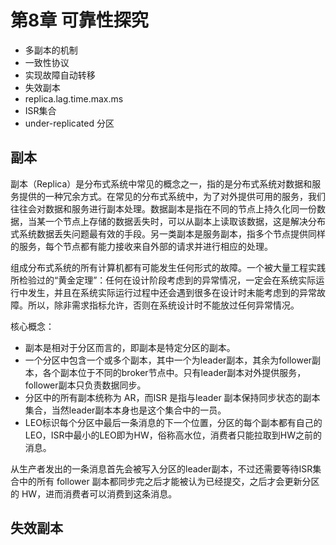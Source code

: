 # 第8章 可靠性探究

- 多副本的机制
- 一致性协议
- 实现故障自动转移
- 失效副本
- replica.lag.time.max.ms
- ISR集合
- under-replicated 分区

## 副本

副本（Replica）是分布式系统中常见的概念之一，指的是分布式系统对数据和服务提供的一种冗余方式。在常见的分布式系统中，为了对外提供可用的服务，我们往往会对数据和服务进行副本处理。数据副本是指在不同的节点上持久化同一份数据，当某一个节点上存储的数据丢失时，可以从副本上读取该数据，这是解决分布式系统数据丢失问题最有效的手段。另一类副本是服务副本，指多个节点提供同样的服务，每个节点都有能力接收来自外部的请求并进行相应的处理。

组成分布式系统的所有计算机都有可能发生任何形式的故障。一个被大量工程实践所检验过的“黄金定理”：任何在设计阶段考虑到的异常情况，一定会在系统实际运行中发生，并且在系统实际运行过程中还会遇到很多在设计时未能考虑到的异常故障。所以，除非需求指标允许，否则在系统设计时不能放过任何异常情况。

核心概念：

- 副本是相对于分区而言的，即副本是特定分区的副本。
- 一个分区中包含一个或多个副本，其中一个为leader副本，其余为follower副本，各个副本位于不同的broker节点中。只有leader副本对外提供服务，follower副本只负责数据同步。
- 分区中的所有副本统称为 AR，而ISR 是指与leader 副本保持同步状态的副本集合，当然leader副本本身也是这个集合中的一员。
- LEO标识每个分区中最后一条消息的下一个位置，分区的每个副本都有自己的LEO，ISR中最小的LEO即为HW，俗称高水位，消费者只能拉取到HW之前的消息。

从生产者发出的一条消息首先会被写入分区的leader副本，不过还需要等待ISR集合中的所有 follower 副本都同步完之后才能被认为已经提交，之后才会更新分区的 HW，进而消费者可以消费到这条消息。

## 失效副本



